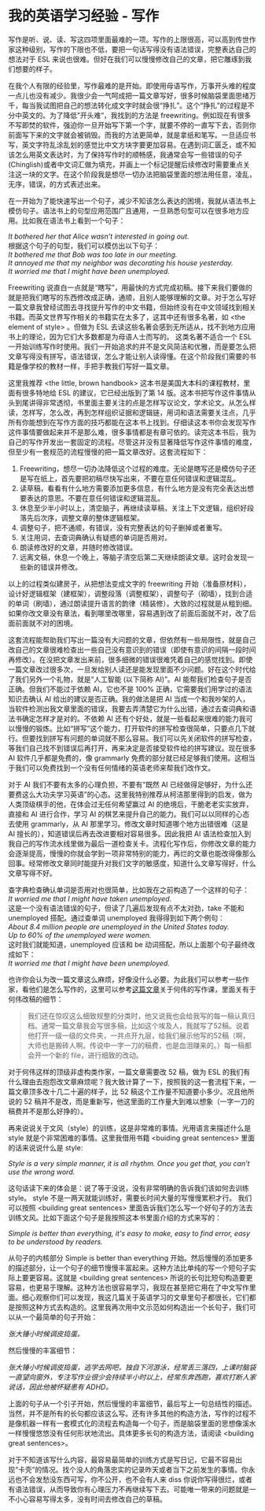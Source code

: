 # 我的英语学习经验 - 写作
写作是听、说、读、写这四项里面最难的一项。写作的上限很高，可以高到传世作家这种级别，写作的下限也不低，要把一句话写得没有语法错误，完整表达自己的想法对于 ESL 来说也很难。但好在我们可以慢慢修改自己的文章，把它雕琢到我们想要的样子。

在我个人有限的经验里，写作最难的是开始。即使用母语写作，万事开头难的程度一点儿也没有减少。我很少会一气呵成把一篇文章写好，很多时候脑袋里面思绪万千，每当我试图把自己的想法转化成文字时就会很“挣扎”。这个“挣扎”的过程是不分中英文的。为了降低”开头难“，我找到的方法是 freewriting。例如现在有很多不写即焚的软件，强迫你一旦开始写下第一个字，就要不停的一直写下去，否则你前面写下来的文字就会被销毁。而我的方法更简单，就是拿纸和笔写。一旦适应书写，英文字符乱涂乱划的感觉比中文方块字要更加容易。在遇到词汇匮乏，或不知该怎么用英文表达时，为了保持写作时的顺畅感，我通常会写一些错误的句子(Chinglish)或者中文词汇做为填充，并画上一个标记提醒后续修改时需要重点关注这一块的文字。在这个阶段我是想尽一切办法把脑袋里面的想法用任意，凌乱，无序，错误，的方式表述出来。

在一开始为了能快速写出一个句子，减少不知该怎么表达的困境，我就从语法书上模仿句子。语法书上的句型应用范围广且通用，一旦熟悉句型可以在很多地方应用。比如我在语法书上看到一个句子：

*It bothered her that Alice wasn’t interested in going out.*  
根据这个句子的句型，我们可以模仿出以下句子：  
*It bothered me that Bob was too late in our meeting.*  
*It annoyed me that my neighbor was decorating his house yesterday.*  
*It worried me that I might have been unemployed.*  

Freewriting 说直白一点就是“瞎写”，用最快的方式完成初稿。接下来我们要做的就是把我们瞎写的东西修改成正确，通顺，且别人能够理解的文章。对于怎么写好一篇文章我曾经试图去寻找提升写作的中文书籍，但始终没有在中文领域找到相关书籍。而英文世界写作相关的书籍实在太多了，这其中还有很多名著，如 \<the element of style\> 。但做为 ESL 去读这些名著会感到无所适从，找不到地方应用书上的理论，因为它们大多数都是为母语人士而写的。 这类名著不适合一个 ESL 一开始训练写作时使用。我们一开始追求的并不是文风简洁和优雅，而是要怎么把文章写得没有拼写，语法错误，怎么才能让别人读得懂。在这个阶段我们需要的书籍是像学校的教材一样，手把手教我们写好一篇文章。

这里我推荐 \<the little, brown handbook\> 这本书是美国大本科的课程教材，里面有很多特地给 ESL 的建议，它已经出版到了第 14 版。这本书把写作这件事情从头到尾讲得非常透彻，书里面主要关注的点是怎样写议论文，学术论文。从怎么样读，怎样写，怎么改，再到怎样组织证据和逻辑链，用词和语法需要关注点，几乎所有你能想到在写作方面的技巧都能在这本书上找到。仔细读这本书你会发现写作这件事情要做起来并不是那么难，很多事情都是有章可依的。读完这本书后，我为自己的写作开发出一套固定的流程。尽管这并没有显著降低写作这件事情的难度，但至少有一套规范的流程慢慢的把一篇文章改好。这套流程如下：  
1. Freewriting，想尽一切办法降低这个过程的难度。无论是瞎写还是模仿句子还是写在纸上，首先要把初稿尽快写出来，不要在意任何错误和逻辑混乱。  
2. 读草稿，看看有什么地方需要添加更多信息，有什么地方是没有完全表达出想要表达的意思。不要在意任何错误和逻辑混乱。  
3. 休息至少半小时以上，清空脑子，再继续读草稿，关注上下文逻辑，组织好段落先后次序，调整文章的整体逻辑框架。  
4. 调整句子，把不通顺，有错误，没有完整表达的句子删掉或者重写。  
5. 关注用词，去查词典确认有疑惑的单词是否用对。  
6. 朗读修改好的文章，并随时修改错误。
7. 远离文稿，休息一个晚上，等脑子清空后第二天继续朗读文章。这时会发现一些新的错误并修改。

以上的过程类似建房子，从把想法变成文字的 freewriting 开始（准备原材料），设计好逻辑框架（建框架），调整段落（调整框架），调整句子（砌墙），找到合适的单词（刷墙），通过朗读提升语言的韵律（精装修）。大致的过程就是从粗到细。如果你改文章没有章法，看到哪里改哪里，容易遇到改了前面后面就不对，改了后面前面就不对的困境。

这套流程能帮助我们写出一篇没有大问题的文章，但依然有一些局限性，就是自己改自己的文章很难检查出一些自己没有意识到的错误（即使有意识的间隔一段时间再修改）。在没把文章发出来前，很多细微的错误很难凭着自己的感觉找到。即使一篇文章改过很多次，一旦发给别人读还是能发现里面不少问题。好在这个时代给了我们另外一个礼物，就是“人工智能 (以下简称 AI)”。AI 能帮我们检查句子是否正确。但我们不能过于依赖 AI，它也不是 100% 正确，它需要我们用学过的语法知识去确认 AI 给出的建议是否正确。我的做法是把 AI 当成一个和我吵架的人，当软件检测出我文章里面的错误，我要去弄清楚它为什么出错，通过去查词典和语法书确定怎样才是对的。不依赖 AI 还有个好处，就是一些看起来很难的能力我可以慢慢的锻炼。比如“拼写”这个能力，打开软件的拼写检查很简单，只要点几下就行。但要找到拼写有问题的单词就不那么容易。我们可以先关闭软件的拼写检查，等我们自己找不到错误后再打开，再来决定是否接受软件给的拼写建议。现在很多 AI 软件几乎都是免费的，像 grammarly 免费的部分就已经足够我们使用。这相当于我们可以免费找到一个没有任何情绪的英语老师来帮我们改作文。

对于 AI 我们不要有太多的心理负担，不要有“既然 AI 已经做得足够好，为什么还要费这么大功夫学习英语”的心态。这里我特别推荐从柯洁那里得到的启发，做为人类顶级棋手的他，在体会过无任何希望赢过 AI 的绝境后，干脆老老实实放弃，直接和 AI 进行合作，学习 AI 的棋艺来提升自己的能力。我们可以以同样的心态去使用 grammarly，从 AI 那里学习。修改文章时知道哪个地方出错很难（这是 AI 擅长的），知道错误后再去改进要相对容易很多。因此我把 AI 语法检查加入到我自己的写作流水线里做为最后一道检查关卡。流程化写作后，你修改文章的能力会逐渐提高，慢慢的你就会学到一项非常特别的能力，再烂的文章也能改得像那么回事。经常修改文章同时能提升对我们文字的敏感度，知道什么文章写得好，什么文章写得不好。

查字典检查确认单词是否用对也很简单，比如我在之前构造了一个这样的句子：  
*It worried me that I might have taken unemployed.*    
这是一个没有语法错误的句子，但读了几遍后发现有点不太对劲，take 不能和 unemployed 搭配。通过查单词 unemployed 我得得到如下两个例句：  
*About 8.4 million people are unemployed in the United States today.*    
*Up to 60% of the unemployed were women.*   
这时我们就能知道，unemployed 应该和 be 动词搭配，所以上面那个句子最终改成如下：  
*It worried me that I might have been unemployed.*  

也许你会认为改一篇文章这么麻烦，好像没什么必要。为此我们可以参考一些作家，看他们是怎么写作的，这里可以参考[这篇文章](https://www.sohu.com/a/439096227_99944060)关于何伟的写作课，里面关有于何伟改稿的细节：

> 我们还在惊叹这么细致规整的分类时，他又说我也会给我写的每一稿认真归档。通常一篇文章我会写很多稿，比如这个埃及人，我就写了52稿。说着他打开一级一级的文件夹，一共点开九层，给我们展示他写的52稿（啊，大师也是搬砖人啊。传说中一字一刀的稿费，也是血泪赚来的。）每一稿都会开一个新的 file，进行细致的改动。

对于何伟这样的顶级非虚构类作家，一篇文章需要改 52 稿，做为 ESL 的我们有什么理由去抱怨改文章麻烦呢？我大致计算了一下，按照我的这一套流程下来，一篇文章顶多改十几二十遍的样子，比 52 稿这个工作量不知道要小多少。况且他所说的 52 稿并不是改，而是重新写，他这里面的工作量大到难以想象（一字一刀的稿费并不是那么好挣的）。

再来说说关于文风（style）的训练，这是非常难的事情。光用语言来描述什么是 style 就是个非常困难的事情。这里我借用书籍 \<buiding great sentences\> 里面的话来说说什么是 style:

*Style is a very simple manner, it is all rhythm. Once you get that, you can’t use the wrong word.*  

这句话读下来的体会是：说了等于没说，没有非常明确的告诉我们该如何去训练 style。 style 不是一两天就能训练好，需要长时间大量的写慢慢累积才行。 我们可以按照 \<building great sentences\> 里面告诉我们怎么写一个好句子的方法去训练文风。比如下面这个句子是我按照这本书里面介绍的方式来写的：

*Simple is better than everything, it's easy to make, easy to find error, easy to be understood by readers.*   

从句子的内核部分 Simple is better than everything 开始。然后慢慢的添加更多的描述部分，让一个句子的细节慢慢丰富起来。这种方法比单纯的写一个短句子实际上要更容易。这就是  \<building great sentences\> 所说的长句比短句构造要更容易，也更易于理解。这种方法也很容易学习，我现在甚至把它用在了中文写作里面。细心观察你们可以发现，我这几篇关于英语学习的文章里句子都很长，它们都是按照这种方式去构造的。这里我再次用中文示范如何构造出一个长句子，我们可以从一个最简单的句子开始：

*张大锤小时候调皮捣蛋。*

然后慢慢的丰富细节：  

*张大锤小时候调皮捣蛋，逃学去网吧，独自下河游泳，经常丢三落四，上课时脑袋一直望向窗外，专注写作业很少会持续半小时以上，经常东奔西跑，喜欢打断人家说话，因此他被怀疑患有 ADHD。*

上面的句子从一个引子开始，然后慢慢的丰富细节，最后写上一句总结性的描述。当然，并不是所有的长句都应该这么写。还有许多其他的构造方法，写作的过程不是像机器一样有一套模式化的流程去构造每一个句子，而是脑袋里面的思想像溪水一样慢慢悠悠没有任何形状地流出。具体更多长句的构造方法，请阅读 \<building great sentences\>。

对于不知道该写什么内容，最容易最简单的训练方式是写日记，它最不容易出现“卡壳”的情况。找个没人的角落忠实的记录昨天或者当下之前发生的事情。你永远也不会发愁没东西可写，你不公开，也不会有人来 diss 你说你写得很烂，或者有语法错误，从而导致你有心理压力不再继续写下去。可能唯一带来的问题就是一不小心容易写得太多，没有时间去修改自己的草稿。
